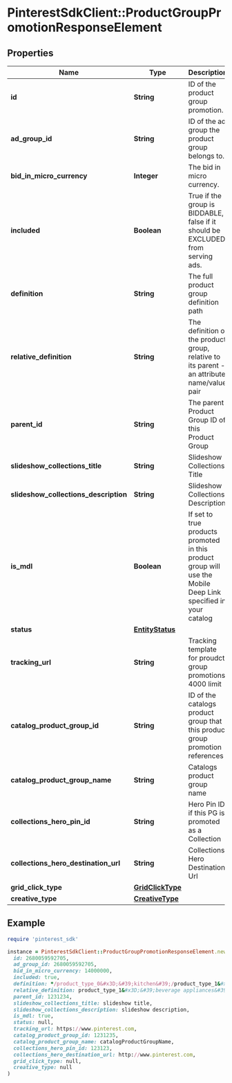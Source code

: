 # PinterestSdkClient::ProductGroupPromotionResponseElement

## Properties

| Name | Type | Description | Notes |
| ---- | ---- | ----------- | ----- |
| **id** | **String** | ID of the product group promotion. | [optional] |
| **ad_group_id** | **String** | ID of the ad group the product group belongs to. | [optional] |
| **bid_in_micro_currency** | **Integer** | The bid in micro currency. | [optional] |
| **included** | **Boolean** | True if the group is BIDDABLE, false if it should be EXCLUDED from serving ads. | [optional] |
| **definition** | **String** | The full product group definition path | [optional] |
| **relative_definition** | **String** | The definition of the product group, relative to its parent - an attribute name/value pair | [optional] |
| **parent_id** | **String** | The parent Product Group ID of this Product Group | [optional] |
| **slideshow_collections_title** | **String** | Slideshow Collections Title | [optional] |
| **slideshow_collections_description** | **String** | Slideshow Collections Description | [optional] |
| **is_mdl** | **Boolean** | If set to true products promoted in this product group will use the Mobile Deep Link specified in your catalog | [optional] |
| **status** | [**EntityStatus**](EntityStatus.md) |  | [optional] |
| **tracking_url** | **String** | Tracking template for proudct group promotions. 4000 limit | [optional] |
| **catalog_product_group_id** | **String** | ID of the catalogs product group that this product group promotion references | [optional] |
| **catalog_product_group_name** | **String** | Catalogs product group name | [optional] |
| **collections_hero_pin_id** | **String** | Hero Pin ID if this PG is promoted as a Collection | [optional] |
| **collections_hero_destination_url** | **String** | Collections Hero Destination Url | [optional] |
| **grid_click_type** | [**GridClickType**](GridClickType.md) |  | [optional] |
| **creative_type** | [**CreativeType**](CreativeType.md) |  | [optional] |

## Example

```ruby
require 'pinterest_sdk'

instance = PinterestSdkClient::ProductGroupPromotionResponseElement.new(
  id: 2680059592705,
  ad_group_id: 2680059592705,
  bid_in_micro_currency: 14000000,
  included: true,
  definition: */product_type_0&#x3D;&#39;kitchen&#39;/product_type_1&#x3D;&#39;beverage appliances&#39;,
  relative_definition: product_type_1&#x3D;&#39;beverage appliances&#39;,
  parent_id: 1231234,
  slideshow_collections_title: slideshow title,
  slideshow_collections_description: slideshow description,
  is_mdl: true,
  status: null,
  tracking_url: https://www.pinterest.com,
  catalog_product_group_id: 1231235,
  catalog_product_group_name: catalogProductGroupName,
  collections_hero_pin_id: 123123,
  collections_hero_destination_url: http://www.pinterest.com,
  grid_click_type: null,
  creative_type: null
)
```

